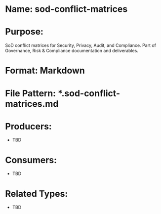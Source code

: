 # Name: sod-conflict-matrices

# Purpose:
SoD conflict matrices for Security, Privacy, Audit, and Compliance. Part of Governance, Risk & Compliance documentation and deliverables.

# Format: Markdown

# File Pattern: *.sod-conflict-matrices.md

# Producers:
- TBD

# Consumers:
- TBD

# Related Types:
- TBD

